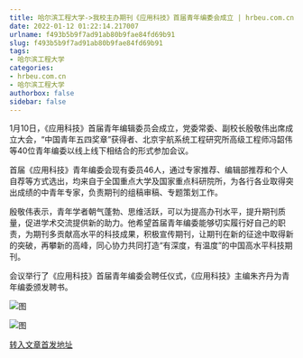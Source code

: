 ```yaml
---
title: 哈尔滨工程大学->我校主办期刊《应用科技》首届青年编委会成立 | hrbeu.com.cn
date: 2022-01-12 01:22:14.217007
urlname: f493b5b9f7ad91ab80b9fae84fd69b91
slug: f493b5b9f7ad91ab80b9fae84fd69b91
tags: 
- 哈尔滨工程大学
categories:
- hrbeu.com.cn
- 哈尔滨工程大学
authorbox: false
sidebar: false
---
```

1月10日，《应用科技》首届青年编辑委员会成立，党委常委、副校长殷敬伟出席成立大会，“中国青年五四奖章”获得者、北京宇航系统工程研究所高级工程师冯韶伟等40位青年编委以线上线下相结合的形式参加会议。

首届《应用科技》青年编委会现有委员46人，通过专家推荐、编辑部推荐和个人自荐等方式选出，均来自于全国重点大学及国家重点科研院所，为各行各业取得突出成绩的中青年专家，负责期刊的组稿审稿、专题策划工作。
<!--more-->


殷敬伟表示，青年学者朝气蓬勃、思维活跃，可以为提高办刊水平，提升期刊质量，促进学术交流提供新的助力。他希望首届青年编委能够切实履行好自己的职责，为期刊多贡献高水平的科技成果，积极宣传期刊，让期刊在新的征途中取得新的突破，再攀新的高峰，同心协力共同打造“有深度，有温度”的中国高水平科技期刊。

会议举行了《应用科技》首届青年编委会聘任仪式，《应用科技》主编朱齐丹为青年编委颁发聘书。

![图](http://gongxue.cn/__local/9/A9/98/F5EBD472D0C7A311CAE2D77712D_6D947569_14915.jpg)

![图](http://gongxue.cn/__local/2/FA/9C/D8A5F8BC027A70E6E45B66EB456_5799FBF5_19B7E.jpg)

[转入文章首发地址](http://gongxue.cn/info/1141/69441.htm)